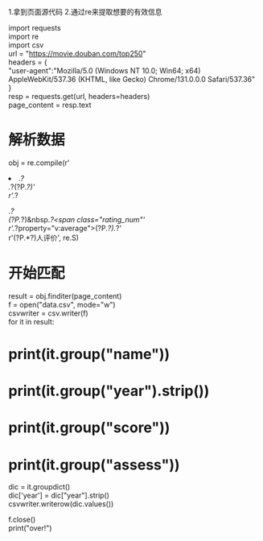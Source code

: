 1.拿到页面源代码
2.通过re来提取想要的有效信息



import requests  
import re  
import csv  
url = "https://movie.douban.com/top250"  
headers = {  
"user-agent":"Mozilla/5.0 (Windows NT 10.0; Win64; x64) AppleWebKit/537.36 (KHTML, like Gecko) Chrome/131.0.0.0 Safari/537.36"  
}  
resp = requests.get(url, headers=headers)  
page_content = resp.text  
  
# 解析数据  
obj = re.compile(r'<li>.*?<div class="item">.*?<span class="title">(?P<name>.*?)'  
r'</span>.*?<p class="">.*?<br>(?P<year>.*?)&nbsp.*?<span class="rating_num"'  
r'.*?property="v:average">(?P<score>.*?)</span>.*?'  
r'<span>(?P<assess>.*?)人评价</span>', re.S)  
# 开始匹配  
result = obj.finditer(page_content)  
f = open("data.csv", mode="w")  
csvwriter = csv.writer(f)  
for it in result:  
# print(it.group("name"))  
# print(it.group("year").strip())  
# print(it.group("score"))  
# print(it.group("assess"))  
dic = it.groupdict()  
dic['year'] = dic["year"].strip()  
csvwriter.writerow(dic.values())  
  
f.close()  
print("over!")
<!--stackedit_data:
eyJoaXN0b3J5IjpbLTE0MTE4Mjk3OTVdfQ==
-->